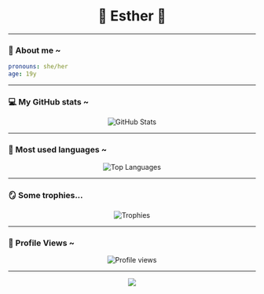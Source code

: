 <h1 align="center">🌸 Esther 🌸</h1>
<p align="center">

---

### 🌸 About me ~

```yaml
pronouns: she/her  
age: 19y 
```

---

### 💻 My GitHub stats ~

<p align="center">
  <img src="https://github-readme-stats.vercel.app/api?username=SterTheStar&show_icons=true&theme=rose_pine&hide_border=true&title_color=ffb6c1&icon_color=ffb6c1" alt="GitHub Stats"/>
</p>

---

### 🧸 Most used languages ~
<p align="center">
  <img src="https://github-readme-stats.vercel.app/api/top-langs/?username=SterTheStar&layout=compact&theme=rose_pine&hide_border=true&title_color=ffb6c1" alt="Top Languages"/>
</p>

---

### 🪞 Some trophies... 

<p align="center">
  <img src="https://github-profile-trophy.vercel.app/?username=SterTheStar&theme=dracula&column=4&no-frame=true&title=Stars,Followers,Commit,Repositories&margin-w=10" alt="Trophies" />
</p>

---

### 🌸 Profile Views ~

<p align="center">
  <img src="https://komarev.com/ghpvc/?username=SterTheStar&style=flat-square&color=ffb6c1" alt="Profile views" />
</p>

---

<p align="center">
  <img src="https://capsule-render.vercel.app/api?type=waving&color=gradient&height=120&section=footer"/>
</p>
